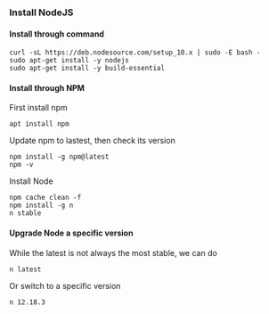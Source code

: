 ### Install NodeJS

#### Install through command

    curl -sL https://deb.nodesource.com/setup_10.x | sudo -E bash -  
    sudo apt-get install -y nodejs  
    sudo apt-get install -y build-essential


#### Install through NPM

First install npm

    apt install npm

Update npm to lastest, then check its version

    npm install -g npm@latest
    npm -v

Install Node

    npm cache clean -f
    npm install -g n
    n stable


#### Upgrade Node a specific version

While the latest is not always the most stable, we can do

    n latest
    
Or switch to a specific version

    n 12.18.3
